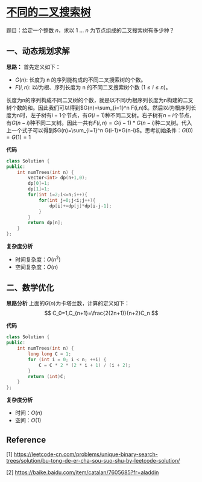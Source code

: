 # [不同的二叉搜索树](https://leetcode-cn.com/problems/unique-binary-search-trees/)

题目：给定一个整数 *n*，求以 1 ... *n* 为节点组成的二叉搜索树有多少种？



## 一、动态规划求解

**思路：** 首先定义如下：

- $G(n)$: 长度为 n 的序列能构成的不同二叉搜索树的个数。
- $F(i,n)$: 以$i$为根、序列长度为 n 的不同二叉搜索树个数 $(1 \leq i \leq n)$。

长度为n的序列构成不同二叉树的个数，就是以不同$i$为根序列长度为n构建的二叉树个数的和。因此我们可以得到$G(n)=\sum_{i=1}^n F(i,n)$。然后以$i$为根序列长度为n时，左子树有$i-1$个节点，有$G(i-1)$种不同二叉树。右子树有$n-i$个节点，有$G(n-i)$种不同二叉树。因此一共有$F(i,n)=G(i-1)*G(n-i)$种二叉树。代入上一个式子可以得到$G(n)=\sum_{i=1}^n G(i-1)*G(n-i)$。思考初始条件：$G(0)=G(1)=1$

**代码**

```C++
class Solution {
public:
    int numTrees(int n) {
        vector<int> dp(n+1,0);
        dp[0]=1;
        dp[1]=1;
        for(int i=2;i<=n;i++){
            for(int j=0;j<i;j++){
                dp[i]+=dp[j]*dp[i-j-1];
            }
        }
        return dp[n];
    }
};
```



**复杂度分析**

* 时间复杂度：$O(n^2)$
* 空间复杂度：$O(n)$



## 二、数学优化

**思路分析** 上面的$G(n)$为卡塔兰数，计算的定义如下：
$$
C_0=1,C_{n+1}=\frac{2(2n+1)}{n+2}C_n
$$

**代码**

```C++
class Solution {
public:
    int numTrees(int n) {
        long long C = 1;
        for (int i = 0; i < n; ++i) {
            C = C * 2 * (2 * i + 1) / (i + 2);
        }
        return (int)C;
    }
};
```



**复杂度分析**

* 时间：$O(n)$
* 空间：$O(1)$



## Reference

[1] https://leetcode-cn.com/problems/unique-binary-search-trees/solution/bu-tong-de-er-cha-sou-suo-shu-by-leetcode-solution/

[2] https://baike.baidu.com/item/catalan/7605685?fr=aladdin

